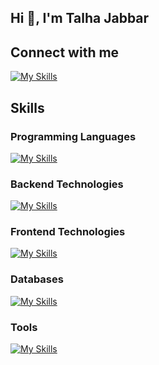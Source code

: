 ## Hi 👋, I'm Talha Jabbar 

## Connect with me
[![My Skills](https://skillicons.dev/icons?i=linkedin)](https://skillicons.dev)

## Skills

### Programming Languages
[![My Skills](https://skillicons.dev/icons?i=cpp,cs,js,py,php)](https://skillicons.dev)

### Backend Technologies
[![My Skills](https://skillicons.dev/icons?i=dotnet,nodejs,express,redis,rabbitmq,docker)](https://skillicons.dev)

### Frontend Technologies
[![My Skills](https://skillicons.dev/icons?i=html,css,react,redux)](https://skillicons.dev)

### Databases
[![My Skills](https://skillicons.dev/icons?i=mysql,mongodb)](https://skillicons.dev)

### Tools
[![My Skills](https://skillicons.dev/icons?i=git,github,heroku,vscode,postman)](https://skillicons.dev)


<!--
**M-Talha-Jabbar/M-Talha-Jabbar** is a ✨ _special_ ✨ repository because its `README.md` (this file) appears on your GitHub profile.

Here are some ideas to get you started:

- 🔭 I’m currently working on ...
- 🌱 I’m currently learning ...
- 👯 I’m looking to collaborate on ...
- 🤔 I’m looking for help with ...
- 💬 Ask me about ...
- 📫 How to reach me: ...
- 😄 Pronouns: ...
- ⚡ Fun fact: ...
-->
